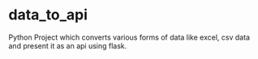# data_to_api
Python Project which converts various forms of data like excel, csv data and present it as an api using flask.

